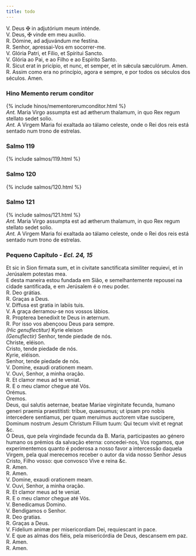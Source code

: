 ```yaml
---
title: todo
---
```

<div class="container-fluid">
<div class="row">
<div class="text-justify">
V. Deus <span class="text-danger">&#10016;</span> in adjutórium meum inténde.
</div>
<div class="text-justify">
V. Deus, <span class="text-danger">&#10016;</span> vinde em meu auxílio.
</div>
<div class="text-justify">
<span class="text-danger">R.</span> Dómine, ad adjuvándum me festína.
</div>
<div class="text-justify">
<span class="text-danger">R.</span> Senhor, apressai-Vos em socorrer-me.
</div>
<div class="text-justify">
    V. Glória Patri, et Fílio, et Spíritui Sancto.
    </div>
    <div class="text-justify">
    V. Glória ao Pai, e ao Filho e ao Espírito Santo.
    </div>
    <div class="text-justify">
    <span class="text-danger">R.</span> Sicut erat in pricípio, et nunc, et semper, et in sǽcula sæculórum. Amen.
    </div>
    <div class="text-justify">
    <span class="text-danger">R.</span> Assim como era no princípio, agora e sempre, e por todos os séculos dos séculos. Amen.
</div>
</div>
</div>

<h3 class="text-center" id="item-9-1">Hino Memento rerum conditor</h3>

<div class="container-fluid">
    <div class="row">
    {% include hinos/mementorerumconditor.html %}
    </div>
    </div>

<div class="container-fluid">
<div class="row">
<div class="text-justify">
<em>Ant.</em> Maria Virgo assumpta est ad ætherum thalamum, in quo Rex regum stellato sedet solio.
</div>
<div class="text-justify">
<em>Ant.</em> A Virgem Maria foi exaltada ao tálamo celeste, onde o Rei dos reis está sentado num trono de estrelas.
</div>
</div>
</div>

<h3 class="text-center" id="item-9-2">Salmo 119</h3>

<div class="container-fluid">
<div class="row">
{% include salmos/119.html %}
</div>
</div>

<h3 class="text-center" id="item-9-3">Salmo 120</h3>

<div class="container-fluid">
<div class="row">
{% include salmos/120.html %}
</div>
</div>

<h3 class="text-center" id="item-9-4">Salmo 121</h3>

<div class="container-fluid">
<div class="row">
{% include salmos/121.html %}
</div>
</div>

<div class="container-fluid">
<div class="row">
<div class="text-justify">
<em>Ant.</em> Maria Virgo assumpta est ad ætherum thalamum, in quo Rex regum stellato sedet solio.
</div>
<div class="text-justify">
<em>Ant.</em> A Virgem Maria foi exaltada ao tálamo celeste, onde o Rei dos reis está sentado num trono de estrelas.
</div>
</div>
</div>

<h3 class="text-center" id="item-9-5">Pequeno Capítulo - <em>Ecl. 24, 15</em></h3>
<div class="container-fluid">
<div class="row">
<div class="dropcap text-justify">Et sic in Sion firmata sum, et in civitate sanctificata similiter requievi, et in Jerúsalem potestas mea.</div>
<div class="dropcap text-justify">E desta maneira estou fundada em Sião, e semelhantemente repousei na cidade santificada, e em Jerúsalem é o meu poder.
</div>
<div class="text-justify">
<span class="text-danger">R.</span> Deo grátias.
</div>
<div class="text-justify">
<span class="text-danger">R.</span> Graças a Deus.
</div>
<div class="text-justify">
V. Diffusa est gratia in labiis tuis.
</div>
<div class="text-justify">
V. A graça derramou-se nos vossos lábios.
</div>
<div class="text-justify">
<span class="text-danger">R.</span> Propterea benedixit te Deus in æternum.
</div>
<div class="text-justify">
<span class="text-danger">R.</span> Por isso vos abençoou Deus para sempre.
</div>
</div>
</div>


<div class="container-fluid">
<div class="row">
<div class="text-justify">
<em>(Hic genuflectitur)</em> Kyrie eleison
</div>
<div class="text-justify">
<em>(Genuflectir)</em> Senhor, tende piedade de nós.
</div>
<div class="text-justify">
Christe, eléison.
</div>
<div class="text-justify">
Cristo, tende piedade de nós.
</div>
<div class="text-justify">
Kyrie, eléison.
</div>
<div class="text-justify">
Senhor, tende piedade de nós.
</div>
<div class="text-justify">
V. Domine, exaudi orationem meam.
</div>
<div class="text-justify">
V. Ouvi, Senhor, a minha oração.
</div>
<div class="text-justify">
<span class="text-danger">R.</span> Et clamor meus ad te veniat.
</div>
<div class="text-justify">
<span class="text-danger">R.</span> E o meu clamor chegue até Vós.
</div>
</div>
</div>

<div class="container-fluid">
<div class="row">
<div class="text-danger text-center"> Orémus. </div>
<div class="text-danger text-center"> Oremos. </div>
<div class="dropcap text-justify">Deus, qui salutis aeternae, beatae Mariae virginitate fecunda, humano generi praemia praestitisti: tribue, quaesumus; ut ipsam pro nobis intercedere sentiamus, per quam meruimus auctorem vitae suscipere, Dominum nostrum Jesum Christum Filium tuum: Qui tecum vivit et regnat &c.
</div>
<div class="dropcap text-justify">Ó Deus, que pela virgindade fecunda da B. Maria, participastes ao género humano os prémios da salvação eterna: concedei-nos, Vos rogamos, que experimentemos quanto é poderosa a nosso favor a intercessão daquela Virgem, pela qual merecemos receber o autor da vida nosso Senhor Jesus Cristo, Filho vosso: que convosco Vive e reina &c.
</div>
<div class="text-justify">
<span class="text-danger">R.</span> Amen.
</div>
<div class="text-justify">
<span class="text-danger">R.</span> Amen.
</div>
<div class="text-justify">
V. Domine, exaudi orationem meam.
</div>
<div class="text-justify">
V. Ouvi, Senhor, a minha oração.
</div>
<div class="text-justify">
<span class="text-danger">R.</span> Et clamor meus ad te veniat.
</div>
<div class="text-justify">
<span class="text-danger">R.</span> E o meu clamor chegue até Vós.
</div>
<div class="text-justify">
V. Benedicamus Domino.
</div>
<div class="text-justify">
V. Bendigamos o Senhor.
</div>
<div class="text-justify">
<span class="text-danger">R.</span> Deo gratias.
</div>
<div class="text-justify">
<span class="text-danger">R.</span> Graças a Deus.
</div>
<div class="text-justify">
V. Fidelium animæ per misericordiam Dei, requiescant in pace.
</div>
<div class="text-justify">
V. E que as almas dos fiéis, pela misericórdia de Deus, descansem em paz.
</div>
<div class="text-justify">
<span class="text-danger">R.</span> Amen.
</div>
<div class="text-justify">
<span class="text-danger">R.</span> Amen.
</div>
</div>
</div>
